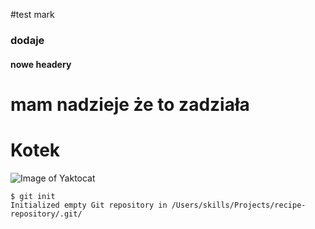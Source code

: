 #test mark
### dodaje 
#### nowe headery
# mam nadzieje że to zadziała 

# Kotek
![Image of Yaktocat](https://octodex.github.com/images/yaktocat.png)

```
$ git init
Initialized empty Git repository in /Users/skills/Projects/recipe-repository/.git/
```
